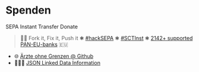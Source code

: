 # Spenden

SEPA Instant Transfer Donate

 
  > 👩‍💻 Fork it, Fix it, Push it ✱ [#hackSEPA](https://twitter.com/search?q=hackSEPA&f=live) ✱ [#SCTInst](https://twitter.com/search?q=SCTInst&f=live) ✱ [2142+ supported PAN-EU-banks](https://www.europeanpaymentscouncil.eu/sites/default/files/participants_export/sct_inst/sct_inst.pdf) 🇪🇺


 * 🌐 [Ärzte ohne Grenzen @ Github](https://github.com/SEPAdigital/SOFORT.jetzt/tree/master/spenden/%C3%A4rzte-ohne-grenzen) 
 * 👩🏾‍⚕️ [JSON Linked Data Information](https://github.com/SEPAdigital/SOFORT.jetzt/blob/master/spenden/%C3%A4rzte-ohne-grenzen/index.html#L4) 
